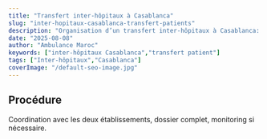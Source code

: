 ```yaml
---
title: "Transfert inter-hôpitaux à Casablanca"
slug: "inter-hopitaux-casablanca-transfert-patients"
description: "Organisation d’un transfert inter-hôpitaux à Casablanca: procédures, documents, sécurité du patient."
date: "2025-08-08"
author: "Ambulance Maroc"
keywords: ["inter-hôpitaux Casablanca","transfert patient"]
tags: ["Inter-hôpitaux","Casablanca"]
coverImage: "/default-seo-image.jpg"
---
```


## Procédure

Coordination avec les deux établissements, dossier complet, monitoring si nécessaire.
